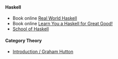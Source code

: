 #### Haskell

* Book online [Real World Haskell](http://book.realworldhaskell.org/)
* Book online [Learn You a Haskell for Great Good!](http://learnyouahaskell.com/starting-out)
* [School of Haskell](https://www.fpcomplete.com/school/starting-with-haskell/introduction-to-haskell/1-haskell-basics)

#### Category Theory
* [Introduction / Graham Hutton](http://www.cs.nott.ac.uk/~gmh/cat.html)